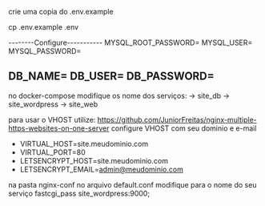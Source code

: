 crie uma copia do .env.example

cp .env.example .env

--------Configure-----------
MYSQL_ROOT_PASSWORD=
MYSQL_USER=
MYSQL_PASSWORD=

DB_NAME=
DB_USER=
DB_PASSWORD=
----------------------------

no docker-compose modifique os nome dos serviços:
-> site_db
-> site_wordpress
-> site_web

para usar o VHOST utilize:
https://github.com/JuniorFreitas/nginx-multiple-https-websites-on-one-server
configure VHOST com seu dominio e e-mail

- VIRTUAL_HOST=site.meudominio.com
- VIRTUAL_PORT=80
- LETSENCRYPT_HOST=site.meudominio.com
- LETSENCRYPT_EMAIL=admin@meudominio.com

na pasta nginx-conf no arquivo default.conf modifique para o nome do seu serviço
fastcgi_pass site_wordpress:9000;